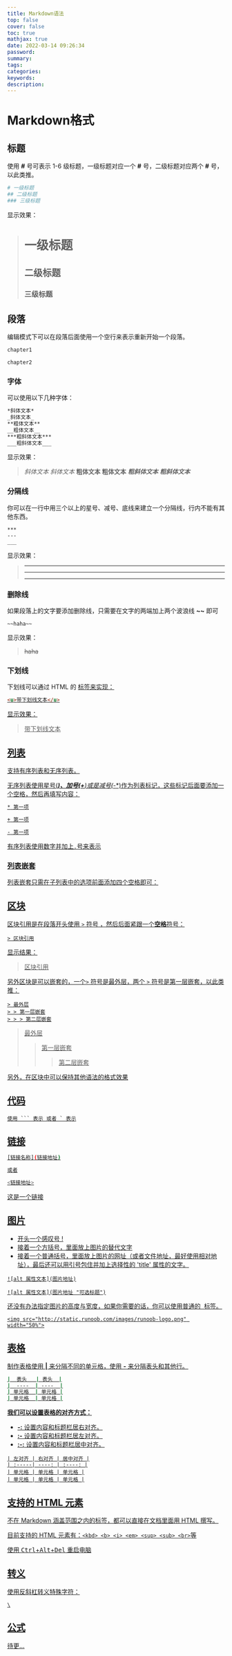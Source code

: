 ```yaml
---
title: Markdown语法
top: false
cover: false
toc: true
mathjax: true
date: 2022-03-14 09:26:34
password:
summary:
tags:
categories:
keywords:
description:
---
```


# Markdown格式

## 标题

使用 **#** 号可表示 1-6 级标题，一级标题对应一个 **#** 号，二级标题对应两个 **#** 号，以此类推。

```sh
# 一级标题
## 二级标题
### 三级标题
```

显示效果：

> # 一级标题
> ## 二级标题
> ### 三级标题


## 段落

编辑模式下可以在段落后面使用一个空行来表示重新开始一个段落。

```sh
chapter1

chapter2
```



### 字体

可以使用以下几种字体：

```sh
*斜体文本*
_斜体文本_
**粗体文本**
__粗体文本__
***粗斜体文本***
___粗斜体文本___
```

显示效果：

> *斜体文本*
> _斜体文本_
> **粗体文本**
> __粗体文本__
> ***粗斜体文本***
> ___粗斜体文本___

### 分隔线

你可以在一行中用三个以上的星号、减号、底线来建立一个分隔线，行内不能有其他东西。

```
***
---
___
```

显示效果：

> ***
>
> ---
>
> ___

### 删除线

如果段落上的文字要添加删除线，只需要在文字的两端加上两个波浪线 **~~** 即可

```
~~haha~~
```

显示效果：

> ~~haha~~

### 下划线

下划线可以通过 HTML 的 **<u>** 标签来实现：

```html
<u>带下划线文本</u>
```

显示效果：

> <u>带下划线文本</u>

## 列表

支持有序列表和无序列表。

无序列表使用星号(*****)、加号(**+**)或是减号(**-**)作为列表标记，这些标记后面要添加一个空格，然后再填写内容：

```sh
* 第一项

+ 第一项

- 第一项
```

有序列表使用数字并加上`.`号来表示

### 列表嵌套

列表嵌套只需在子列表中的选项前面添加四个空格即可：

## 区块

区块引用是在段落开头使用 `>` 符号 ，然后后面紧跟一个**空格**符号：

```
> 区块引用
```

显示结果：

> 区块引用

另外区块是可以嵌套的，一个`>` 符号是最外层，两个 `>` 符号是第一层嵌套，以此类推：

```
> 最外层
> > 第一层嵌套
> > > 第二层嵌套
```

> 最外层
> >  第一层嵌套
> >
> >  > 第二层嵌套

另外，在区块中可以保持其他语法的格式效果

## 代码

```
使用 ``` 表示 或者 ` 表示
```

## 链接

```sh
[链接名称](链接地址)

或者

<链接地址>
```

[这是一个链接](http://hpstu.github.io)

## 图片

- 开头一个感叹号 !
- 接着一个方括号，里面放上图片的替代文字
- 接着一个普通括号，里面放上图片的网址（或者文件地址，最好使用相对地址），最后还可以用引号包住并加上选择性的 'title' 属性的文字。

```
![alt 属性文本](图片地址)

![alt 属性文本](图片地址 "可选标题")
```

 还没有办法指定图片的高度与宽度，如果你需要的话，你可以使用普通的 <img> 标签。

```
<img src="http://static.runoob.com/images/runoob-logo.png" width="50%">
```

## 表格

制作表格使用 **|** 来分隔不同的单元格，使用 **-** 来分隔表头和其他行。

```sh
|  表头   | 表头  |
|  ----  | ----  |
| 单元格  | 单元格 |
| 单元格  | 单元格 |
```

**我们可以设置表格的对齐方式：**

- **-:** 设置内容和标题栏居右对齐。
- **:-** 设置内容和标题栏居左对齐。
- **:-:** 设置内容和标题栏居中对齐。

```
| 左对齐 | 右对齐 | 居中对齐 |
| :-----| ----: | :----: |
| 单元格 | 单元格 | 单元格 |
| 单元格 | 单元格 | 单元格 |
```

## 支持的 HTML 元素

不在 Markdown 涵盖范围之内的标签，都可以直接在文档里面用 HTML 撰写。

目前支持的 HTML 元素有：`<kbd> <b> <i> <em> <sup> <sub> <br>`等 

使用 <kbd>Ctrl</kbd>+<kbd>Alt</kbd>+<kbd>Del</kbd> 重启电脑

## 转义

使用反斜杠转义特殊字符：

```
\
```

## 公式

待更...